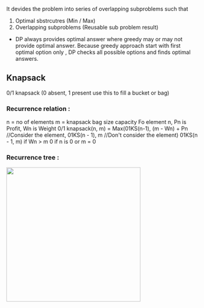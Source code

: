It devides the problem into series of overlapping subproblems such that 
1. Optimal sbstrcutres (Min / Max)
2. Overlapping subproblems (Reusable sub problem result)

- DP always provides optimal answer where greedy may or may not provide optimal answer. Because greedy approach start with first optimal option only , DP checks all possible options and finds optimal answers.

## Knapsack 

0/1 knapsack (0 absent, 1 present use this to fill a bucket or bag)

### Recurrence relation :

n = no of elements
m = knapsack bag size capacity
Fo element n, Pn is Profit, Wn is Weight 
0/1 knapsack(n, m) = Max(01KS(n-1), (m - Wn) + Pn //Consider the element, 
                     01KS(n - 1), m //Don't consider the element)
                     01KS(n - 1, m) if Wn > m
                     0 if n is 0 or m = 0 

 ### Recurrence tree :
 
<img src="https://github.com/devashree-shukla/DSAlgoExpedition/assets/38584944/131b42e7-e1c4-4a66-bb46-f65f28c07d06" width=350>



